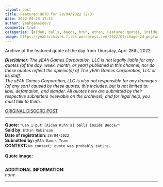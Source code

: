 ```yaml
---
layout: post
title: Featured QOTD for 28/04/2022 (2/3)
date: 2022-04-28 17:13
author: yeahgamesdevs
comments: true
categories: [aidan, balls, becca, bruh, ethan, Featured quotes, inside, QOTD, Quotes]
image: https://yeaharchives.files.wordpress.com/2022/07/image-24.png?w=507
---
```

<!-- wp:paragraph -->
<p>Archive of the featured quote of the day from Thursday, April 28th, 2022. </p>
<!-- /wp:paragraph -->

<!-- wp:paragraph -->
<p><em><strong>Disclaimer</strong>: The yEAh Games Corporation, LLC is not legally liable for any quotes (of the day, week, month, or year) published in this channel; nor do these quotes reflect the opinion(s) of The yEAh Games Corporation, LLC or its staff</em>.<br><em>The yEAh Games Corporation, LLC is also not responsible for any damages (of any sort) caused by these quotes; this includes, but is not limited to: libel, defamation, and slander. All quotes here are submitted by their respective submitters (viewable on the archives), and for legal help, you must talk to them.</em><br><a href="https://cdn.discordapp.com/attachments/958100064079839303/964566123628609628/unknown.png"></a></p>
<!-- /wp:paragraph -->

<!-- wp:buttons {"layout":{"type":"flex","justifyContent":"left"}} -->
<div class="wp-block-buttons"><!-- wp:button {"textColor":"vivid-cyan-blue","align":"center","style":{"border":{"radius":"18px"}},"className":"is-style-fill"} -->
<div class="wp-block-button aligncenter is-style-fill"><a class="wp-block-button__link has-vivid-cyan-blue-color has-text-color wp-element-button" href="https://discord.com/channels/887052880782176266/958100064079839303/969408106918473798" style="border-radius:18px;">ORIGINAL DISCORD POST</a></div>
<!-- /wp:button --></div>
<!-- /wp:buttons -->

<!-- wp:separator {"align":"center","className":"is-style-wide"} -->
<hr class="wp-block-separator aligncenter has-alpha-channel-opacity is-style-wide" />
<!-- /wp:separator -->

<!-- wp:paragraph -->
<p><strong>Quote: </strong><code>"Can I put [Aidan Kuhn's] balls inside Becca?"</code><br><strong>Said by: </strong><code>Ethan Robinson</code><br><strong>Date of registration: </strong><code>28/04/2022</code> <br><strong>Submitted by: </strong><code>yEAh Games Team</code><br><strong>CONTEXT: </strong><code>No context; quote was probably satire.<br></code><br><strong>Quote image:</strong></p>
<!-- /wp:paragraph -->

<!-- wp:image {"id":780,"sizeSlug":"large","linkDestination":"none"} -->
<figure class="wp-block-image size-large"><img src="https://yeaharchives.files.wordpress.com/2022/07/image-24.png?w=507" alt="" class="wp-image-780" /></figure>
<!-- /wp:image -->

<!-- wp:paragraph -->
<p><strong>ADDITIONAL INFORMATION:</strong><br><em>none</em></p>
<!-- /wp:paragraph -->

<!-- wp:separator {"className":"is-style-wide"} -->
<hr class="wp-block-separator has-alpha-channel-opacity is-style-wide" />
<!-- /wp:separator -->
